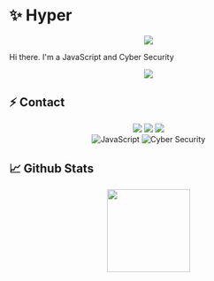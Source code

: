 # ✨ Hyper 

<div align="center">
    <img src="https://komarev.com/ghpvc/?username=Hyperxyz&color=red"/>
</div>  

Hi there. I'm a JavaScript and Cyber Security

<div align="center">
    <a href="https://discord.com/users/564894186386751508" title="Discord Profile"><img src="https://lanyard-profile-readme.vercel.app/api/564894186386751508"></a>
</div>

## ⚡ Contact

<div align="center">
    <a href="https://discord.com/users/564894186386751508" target="_blank"><img src="https://img.shields.io/badge/-Hyper-1e44ee?style=for-the-badge&logo=discord&logoColor=white"></a>
    <a href="https://github.com/Hyperxyz" target="_blank"><img src="https://img.shields.io/badge/-Hyper-black?style=for-the-badge&logo=github&logoColor=white"></a>
    <a href="https://discord.gg/y835mfuhjC" target="_blank"><img src="https://img.shields.io/badge/-My%20Server-1e44ee?style=for-the-badge&logo=discord&logoColor=white"></a>
</div>


<div align="center">
    <img alt="JavaScript" align="center" src="https://img.shields.io/badge/-Javascript-edb200?style=flat-square&logo=javascript&logoColor=white"/>
    <img alt="Cyber Security" align="center" src="https://img.shields.io/twitter/url?url=https%3A%2F%2Fwww.google.com%2Furl"/>
</div>


## 📈 Github Stats

<div align="center">
    <img src="https://github-readme-stats.vercel.app/api?username=Hyperxyz&show_icons=true&theme=radical&hide_border=true" width="%100" height="150px">
</div>
